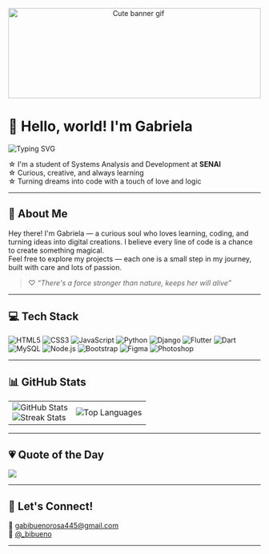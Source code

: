 <p align="center">
  <img src="https://i.pinimg.com/originals/b6/1b/5c/b61b5c55cc2019e3d90fd536745d66f5.gif" alt="Cute banner gif" width="100%" height="180px" />
</p>

# 🌺 Hello, world! I'm Gabriela

![Typing SVG](https://readme-typing-svg.herokuapp.com?font=Itim&color=FFB6C1&size=30&lines=Welcome+to+my+GitHub!°❀.ೃ࿔*)

☆ I'm a student of Systems Analysis and Development at **SENAI**  
☆ Curious, creative, and always learning  
☆ Turning dreams into code with a touch of love and logic  

---

## 🌸 About Me

Hey there! I'm Gabriela — a curious soul who loves learning, coding, and turning ideas into digital creations.
I believe every line of code is a chance to create something magical.  
Feel free to explore my projects — each one is a small step in my journey, built with care and lots of passion.

> ⁠♡ _“There's a force stronger than nature, keeps her will alive”_ 

---

## 💻 Tech Stack

![HTML5](https://img.shields.io/badge/html5-F06529?style=for-the-badge&logo=html5&logoColor=white)
![CSS3](https://img.shields.io/badge/css3-1572B6?style=for-the-badge&logo=css3&logoColor=white)
![JavaScript](https://img.shields.io/badge/javascript-F7DF1E?style=for-the-badge&logo=javascript&logoColor=black)
![Python](https://img.shields.io/badge/python-3776AB?style=for-the-badge&logo=python&logoColor=white)
![Django](https://img.shields.io/badge/django-092E20?style=for-the-badge&logo=django&logoColor=white)
![Flutter](https://img.shields.io/badge/flutter-02569B?style=for-the-badge&logo=flutter&logoColor=white)
![Dart](https://img.shields.io/badge/dart-0175C2?style=for-the-badge&logo=dart&logoColor=white)
![MySQL](https://img.shields.io/badge/mysql-4479A1?style=for-the-badge&logo=mysql&logoColor=white)
![Node.js](https://img.shields.io/badge/node.js-339933?style=for-the-badge&logo=nodedotjs&logoColor=white)
![Bootstrap](https://img.shields.io/badge/bootstrap-7952B3?style=for-the-badge&logo=bootstrap&logoColor=white)
![Figma](https://img.shields.io/badge/figma-F24E1E?style=for-the-badge&logo=figma&logoColor=white)
![Photoshop](https://img.shields.io/badge/photoshop-31A8FF?style=for-the-badge&logo=adobephotoshop&logoColor=white)

---

## 📊 GitHub Stats
<p align="center">
  <table>
    <tr>
      <td valign="middle">
        <img src="https://github-readme-stats.vercel.app/api?username=gabibuenorosa&theme=rose_pine&hide_border=true&include_all_commits=false&count_private=false" alt="GitHub Stats"/><br/>
        <img src="https://github-readme-streak-stats.herokuapp.com?user=gabibuenorosa&theme=rose_pine&hide_border=true" alt="Streak Stats"/>
      </td>
      <td valign="middle">
        <img src="https://github-readme-stats.vercel.app/api/top-langs/?username=gabibuenorosa&layout=compact&theme=rose_pine&hide_border=true" alt="Top Languages"/>
      </td>
    </tr>
  </table>
</p>

---

## 💗 Quote of the Day

![](https://quotes-github-readme.vercel.app/api?type=horizontal&theme=tokyonight)

---

## 💌 Let's Connect!

📧 gabibuenorosa445@gmail.com  
📸 [@_bibueno](https://instagram.com/_bibueno)

---


